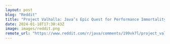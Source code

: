 ```yaml
---
layout: post
blog: "Reddit"
title: "Project Valhalla: Java’s Epic Quest for Performance Immortality!"
date: 2024-01-18T17:30:43Z
image: images/reddit.png
remote_url: "https://www.reddit.com/r/java/comments/199vk7l/project_valhalla_javas_epic_quest_for_performance/"
---
```


